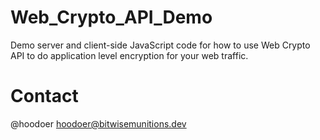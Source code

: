 # Web_Crypto_API_Demo
Demo server and client-side JavaScript code for how to use Web Crypto API to do application level encryption for your web traffic. 


# Contact
@hoodoer
hoodoer@bitwisemunitions.dev
